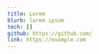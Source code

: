 ```yaml
---
title: Lorem
blurb: lorem ipsum
tech: []
github: https://github.com/
link: https://example.com
---
```


